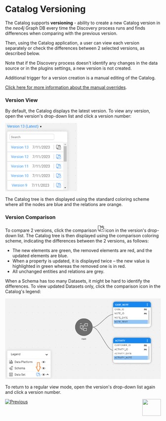 <web>

# Catalog Versioning

The Catalog supports **versioning** - ability to create a new Catalog version in the  *neo4j* Graph DB every time the Discovery process runs and finds differences when comparing with the previous version.

Then, using the Catalog application, a user can view each version separately or check the differences between 2 selected versions, as described below.

Note that if the Discovery process doesn't identify any changes in the data source or in the plugins settings, a new version is not created.

Additional trigger for a version creation is a manual editing of the Catalog. 

[Click here for more information about the manual overrides](07_manual_overrides.md).

### Version View

By default, the Catalog displays the latest version. To view any version, open the version's drop-down list and click a version number: 

<img src="images/versions.png" style="zoom:75%;" />

The Catalog tree is then displayed using the standard coloring scheme where all the nodes are blue and the relations are orange. 

### Version Comparison

To compare 2 versions, click the comparison <img src="images/compare.png" style="zoom:75%;" /> icon in the version's drop-down list. The Catalog tree is then displayed using the comparison coloring scheme, indicating the differences between the 2 versions, as follows:

* The new elements are green, the removed elements are red, and the updated elements are blue.
* When a property is updated, it is displayed twice – the new value is highlighted in green whereas the removed one is in red.
* All unchanged entities and relations are grey.

When a Schema has too many Datasets, it might be hard to identify the differences. To view updated Datasets only, click the comparison icon in the Catalog's legend:

<img src="images/view_diff_only.png" style="zoom:67%;" />

To return to a regular view mode, open the version's drop-down list again and click a version number.



[![Previous](/articles/images/Previous.png)](05_catalog_app.md)[<img align="right" width="60" height="54" src="/articles/images/Next.png">](07_manual_overrides.md) 

</web>
